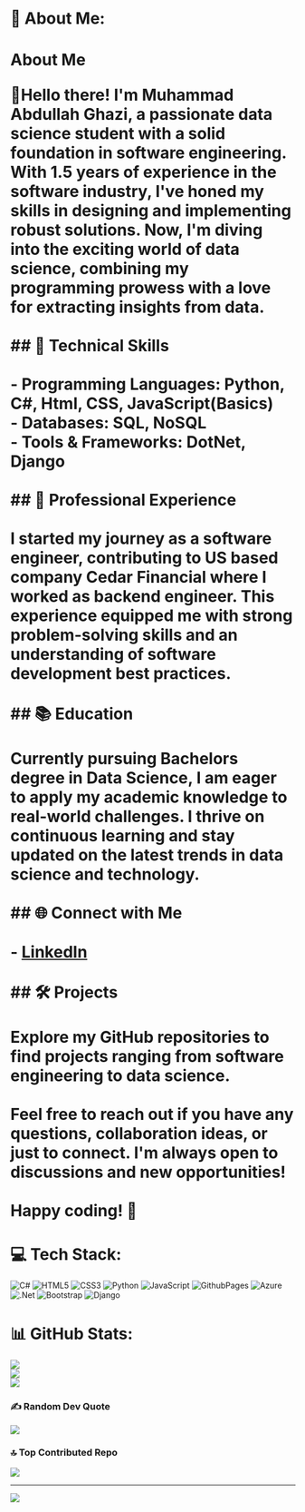 # 💫 About Me:
# About Me<br><p>👋Hello there! I'm Muhammad Abdullah Ghazi, a passionate data science student with a solid foundation in software engineering. With 1.5 years of experience in the software industry, I've honed my skills in designing and implementing robust solutions. Now, I'm diving into the exciting world of data science, combining my programming prowess with a love for extracting insights from data.<br><br>## 🚀 Technical Skills<br><br>- **Programming Languages:** Python, C#, Html, CSS, JavaScript(Basics) <br>- **Databases:** SQL, NoSQL<br>- **Tools & Frameworks:** DotNet, Django<br><br>## 💼 Professional Experience<br><br>I started my journey as a software engineer, contributing to US based company Cedar Financial where I worked as backend engineer. This experience equipped me with strong problem-solving skills and an understanding of software development best practices.<br><br>## 📚 Education<br><br>Currently pursuing Bachelors degree in Data Science, I am eager to apply my academic knowledge to real-world challenges. I thrive on continuous learning and stay updated on the latest trends in data science and technology.<br><br>## 🌐 Connect with Me<br><br>- [LinkedIn](www.linkedin.com/in/abdullahdotnet20)<br><br>## 🛠️ Projects<br><br>Explore my GitHub repositories to find projects ranging from software engineering to data science. <br><br>Feel free to reach out if you have any questions, collaboration ideas, or just to connect. I'm always open to discussions and new opportunities!<br><br>Happy coding! 🚀</p>


# 💻 Tech Stack:
![C#](https://img.shields.io/badge/c%23-%23239120.svg?style=for-the-badge&logo=c-sharp&logoColor=white) ![HTML5](https://img.shields.io/badge/html5-%23E34F26.svg?style=for-the-badge&logo=html5&logoColor=white) ![CSS3](https://img.shields.io/badge/css3-%231572B6.svg?style=for-the-badge&logo=css3&logoColor=white) ![Python](https://img.shields.io/badge/python-3670A0?style=for-the-badge&logo=python&logoColor=ffdd54) ![JavaScript](https://img.shields.io/badge/javascript-%23323330.svg?style=for-the-badge&logo=javascript&logoColor=%23F7DF1E) ![GithubPages](https://img.shields.io/badge/github%20pages-121013?style=for-the-badge&logo=github&logoColor=white) ![Azure](https://img.shields.io/badge/azure-%230072C6.svg?style=for-the-badge&logo=microsoftazure&logoColor=white) ![.Net](https://img.shields.io/badge/.NET-5C2D91?style=for-the-badge&logo=.net&logoColor=white) ![Bootstrap](https://img.shields.io/badge/bootstrap-%238511FA.svg?style=for-the-badge&logo=bootstrap&logoColor=white) ![Django](https://img.shields.io/badge/django-%23092E20.svg?style=for-the-badge&logo=django&logoColor=white)
# 📊 GitHub Stats:
![](https://github-readme-stats.vercel.app/api?username=abdullahdotnet&theme=dark&hide_border=false&include_all_commits=true&count_private=true)<br/>
![](https://github-readme-streak-stats.herokuapp.com/?user=abdullahdotnet&theme=dark&hide_border=false)<br/>
![](https://github-readme-stats.vercel.app/api/top-langs/?username=abdullahdotnet&theme=dark&hide_border=false&include_all_commits=true&count_private=true&layout=compact)

### ✍️ Random Dev Quote
![](https://quotes-github-readme.vercel.app/api?type=horizontal&theme=radical)

### 🔝 Top Contributed Repo
![](https://github-contributor-stats.vercel.app/api?username=abdullahdotnet&limit=5&theme=dark&combine_all_yearly_contributions=true)

---
[![](https://visitcount.itsvg.in/api?id=abdullahdotnet&icon=0&color=0)](https://visitcount.itsvg.in)

<!-- Proudly created with GPRM ( https://gprm.itsvg.in ) -->
